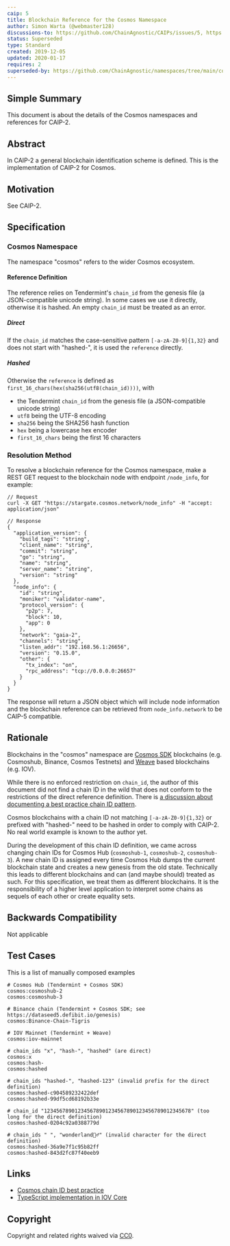 ```yaml
---
caip: 5
title: Blockchain Reference for the Cosmos Namespace
author: Simon Warta (@webmaster128)
discussions-to: https://github.com/ChainAgnostic/CAIPs/issues/5, https://github.com/ChainAgnostic/CAIPs/issues/6, https://github.com/ChainAgnostic/CAIPs/pull/1
status: Superseded
type: Standard
created: 2019-12-05
updated: 2020-01-17
requires: 2
superseded-by: https://github.com/ChainAgnostic/namespaces/tree/main/cosmos
---
```


## Simple Summary

This document is about the details of the Cosmos namespaces and references for CAIP-2.

## Abstract

In CAIP-2 a general blockchain identification scheme is defined. This is the
implementation of CAIP-2 for Cosmos.

## Motivation

See CAIP-2.

## Specification

### Cosmos Namespace

The namespace "cosmos" refers to the wider Cosmos ecosystem.

#### Reference Definition

The reference relies on Tendermint's `chain_id` from the genesis file (a JSON-compatible unicode string).
In some cases we use it directly, otherwise it is hashed.
An empty `chain_id` must be treated as an error.

##### Direct

If the `chain_id` matches the case-sensitive pattern `[-a-zA-Z0-9]{1,32}` and does not start with "hashed-",
it is used the `reference` directly.

##### Hashed

Otherwise the `reference` is defined as `first_16_chars(hex(sha256(utf8(chain_id))))`, with

- the Tendermint `chain_id` from the genesis file (a JSON-compatible unicode string)
- `utf8` being the UTF-8 encoding
- `sha256` being the SHA256 hash function
- `hex` being a lowercase hex encoder
- `first_16_chars` being the first 16 characters

### Resolution Method

To resolve a blockchain reference for the Cosmos namespace, make a REST GET request to the blockchain node with endpoint `/node_info`, for example:

```jsonc
// Request
curl -X GET "https://stargate.cosmos.network/node_info" -H "accept: application/json"

// Response
{
  "application_version": {
    "build_tags": "string",
    "client_name": "string",
    "commit": "string",
    "go": "string",
    "name": "string",
    "server_name": "string",
    "version": "string"
  },
  "node_info": {
    "id": "string",
    "moniker": "validator-name",
    "protocol_version": {
      "p2p": 7,
      "block": 10,
      "app": 0
    },
    "network": "gaia-2",
    "channels": "string",
    "listen_addr": "192.168.56.1:26656",
    "version": "0.15.0",
    "other": {
      "tx_index": "on",
      "rpc_address": "tcp://0.0.0.0:26657"
    }
  }
}
```

The response will return a JSON object which will include node information and the blockchain reference can be retrieved from `node_info.network` to be CAIP-5 compatible.

## Rationale

Blockchains in the "cosmos" namespace are [Cosmos SDK](https://github.com/cosmos/cosmos-sdk) blockchains (e.g. Cosmoshub, Binance, Cosmos Testnets) and [Weave](https://github.com/iov-one/weave) based blockchains (e.g. IOV).

While there is no enforced restriction on `chain_id`, the author of this document did not find a chain ID in the wild that does not conform to the restrictions of the direct reference definition.
There is [a discussion about documenting a best practice chain ID pattern](https://github.com/cosmos/cosmos-sdk/issues/5363).

Cosmos blockchains with a chain ID not matching `[-a-zA-Z0-9]{1,32}` or prefixed with "hashed-" need to be hashed in order to comply with CAIP-2.
No real world example is known to the author yet.

During the development of this chain ID definition, we came across changing chain IDs for Cosmos Hub (`cosmoshub-1`, `cosmoshub-2`, `cosmoshub-3`). A new chain ID is assigned every time Cosmos Hub dumps the current blockchain state and creates a new genesis from the old state. Technically this leads to different blockchains and can (and maybe should) treated as such. For this specification, we treat them as different blockchains. It is the responsibility of a higher level application to interpret some chains as sequels of each other or create equality sets.

## Backwards Compatibility

Not applicable

## Test Cases

This is a list of manually composed examples

```
# Cosmos Hub (Tendermint + Cosmos SDK)
cosmos:cosmoshub-2
cosmos:cosmoshub-3

# Binance chain (Tendermint + Cosmos SDK; see https://dataseed5.defibit.io/genesis)
cosmos:Binance-Chain-Tigris

# IOV Mainnet (Tendermint + Weave)
cosmos:iov-mainnet

# chain_ids "x", "hash-", "hashed" (are direct)
cosmos:x
cosmos:hash-
cosmos:hashed

# chain_ids "hashed-", "hashed-123" (invalid prefix for the direct definition)
cosmos:hashed-c904589232422def
cosmos:hashed-99df5cd68192b33e

# chain_id "123456789012345678901234567890123456789012345678" (too long for the direct definition)
cosmos:hashed-0204c92a0388779d

# chain_ids " ", "wonderland🧝‍♂️" (invalid character for the direct definition)
cosmos:hashed-36a9e7f1c95b82ff
cosmos:hashed-843d2fc87f40eeb9
```

## Links

- [Cosmos chain ID best practice](https://github.com/cosmos/cosmos-sdk/issues/5363)
- [TypeScript implementation in IOV Core](https://github.com/iov-one/iov-core/blob/1cd39e708b/packages/iov-cosmos/src/caip5.ts)

## Copyright

Copyright and related rights waived via [CC0](../LICENSE).

